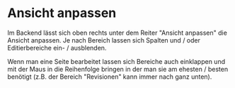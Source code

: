 # Ansicht anpassen

Im Backend lässt sich oben rechts unter dem Reiter "Ansicht anpassen" die Ansicht anpassen. Je nach Bereich lassen sich Spalten und / oder Editierbereiche ein- / ausblenden.

Wenn man eine Seite bearbeitet lassen sich Bereiche auch einklappen und mit der Maus in die Reihenfolge bringen in der man sie am ehesten / besten benötigt (z.B. der Bereich "Revisionen" kann immer nach ganz unten).